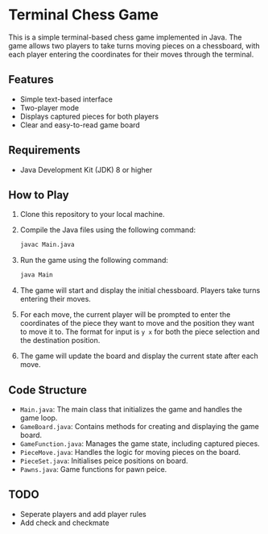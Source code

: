 # Terminal Chess Game

This is a simple terminal-based chess game implemented in Java. The game allows two players to take turns moving pieces on a chessboard, with each player entering the coordinates for their moves through the terminal.

## Features

- Simple text-based interface
- Two-player mode
- Displays captured pieces for both players
- Clear and easy-to-read game board

## Requirements

- Java Development Kit (JDK) 8 or higher

## How to Play

1. Clone this repository to your local machine.
2. Compile the Java files using the following command:

    ```sh
    javac Main.java
    ```

3. Run the game using the following command:

    ```sh
    java Main
    ```

4. The game will start and display the initial chessboard. Players take turns entering their moves.
5. For each move, the current player will be prompted to enter the coordinates of the piece they want to move and the position they want to move it to. The format for input is `y x` for both the piece selection and the destination position.
6. The game will update the board and display the current state after each move.

## Code Structure

- `Main.java`: The main class that initializes the game and handles the game loop.
- `GameBoard.java`: Contains methods for creating and displaying the game board.
- `GameFunction.java`: Manages the game state, including captured pieces.
- `PieceMove.java`: Handles the logic for moving pieces on the board.
- `PieceSet.java`: Initialises peice positions on board.
- `Pawns.java`: Game functions for pawn peice.

## TODO

- Seperate players and add player rules
- Add check and checkmate



